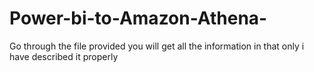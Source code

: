 # Power-bi-to-Amazon-Athena-
Go through the file provided you will get all the information in that only i have described it properly 
